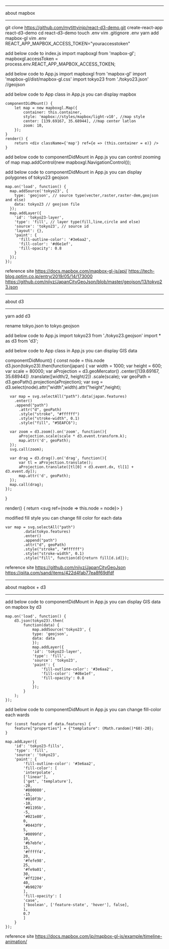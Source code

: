****************************
about mapbox
****************************

git clone https://github.com/mytittyinjp/react-d3-demo.git
create-react-app react-d3-demo
cd react-d3-demo
touch .env
vim .gitignore
    .env
yarn add mapbox-gl
vim .env
    REACT_APP_MAPBOX_ACCESS_TOKEN="youraccesstoken"

add below code to index.js
    import mapboxgl from 'mapbox-gl';
    mapboxgl.accessToken =  process.env.REACT_APP_MAPBOX_ACCESS_TOKEN;

add below code to App.js
    import mapboxgl from 'mapbox-gl'
    import 'mapbox-gl/dist/mapbox-gl.css'
    import tokyo23 from './tokyo23.json' //geojson

add below code to App class in App.js
you can display mapbox

    componentDidMount() {
        let map = new mapboxgl.Map({
            container: this.container,
            style: 'mapbox://styles/mapbox/light-v10', //map style
            center: [139.69167, 35.68944], //map center latlon
            zoom: 10,
        });
    }
    render() {
        return <div className={'map'} ref={e => (this.container = e)} />
    }

add below code to componentDidMount in App.js
you can control zooming of map 
    map.addControl(new mapboxgl.NavigationControl()); 

add below code to componentDidMount in App.js
you can display polygones of tokyo23 geojson

    map.on('load', function() {
      map.addSource('tokyo23', {
        type: 'geojson', // source type(vecter,raster,raster-dem,geojson and else)
        data: tokyo23 // geojson file
      });
      map.addLayer({
        'id': 'tokyo23-layer',
        'type': 'fill', // layer type(fill,line,circle and else)
        'source': 'tokyo23', // source id
        'layout': {},
        'paint': {
          'fill-outline-color': '#3e6aa2',
          'fill-color': '#d6e1ef',
          'fill-opacity': 0.8
        }
      });
    });

reference site
https://docs.mapbox.com/mapbox-gl-js/api/
https://tech-blog.optim.co.jp/entry/2019/05/14/173000
https://github.com/niiyz/JapanCityGeoJson/blob/master/geojson/13/tokyo23.json

****************************
about d3
****************************
yarn add d3

rename tokyo.json to tokyo.geojson

add below code to App.js
    import tokyo23 from './tokyo23.geojson'
    import * as d3 from 'd3'; 

add below code to App class in App.js
you can display GIS data

  componentDidMount() {
    const node = this.node
    d3.json(tokyo23).then(function(japan) {
      var width = 1000;
      var height = 600;
      var scale = 80000;
      var aProjection = d3.geoMercator()
          .center([139.69167, 35.68944])
          .translate([width/2, height/2])
          .scale(scale);
      var geoPath = d3.geoPath().projection(aProjection);
      var svg = d3.select(node).attr("width",width).attr("height",height);

      var map = svg.selectAll("path").data(japan.features)
        .enter()
        .append("path")
          .attr("d", geoPath)
          .style("stroke", "#ffffff")
          .style("stroke-width", 0.1)
          .style("fill", "#5EAFC6");
 
      var zoom = d3.zoom().on('zoom', function(){
          aProjection.scale(scale * d3.event.transform.k);
          map.attr('d', geoPath);
      });
      svg.call(zoom);

      var drag = d3.drag().on('drag', function(){
          var tl = aProjection.translate();
          aProjection.translate([tl[0] + d3.event.dx, tl[1] + d3.event.dy]);
          map.attr('d', geoPath);
      });
      map.call(drag);
    });
  }

  render() {
    return <svg ref={node => this.node = node}></svg>
  }

modified fill style
you can change fill color for each data

    var map = svg.selectAll("path")
            .data(tokyo.features)
            .enter()
            .append("path")
            .attr("d", geoPath)
            .style("stroke", "#ffffff")
            .style("stroke-width", 0.1)
            .style("fill", function(d){return fill[d.id]});

reference site 
https://github.com/niiyz/JapanCityGeoJson
https://qiita.com/sand/items/422d4fab77ea8f69dfdf

****************************
about mapbox + d3
****************************

add below code to componentDidMount in App.js
you can display GIS data on mapbox by d3

    map.on('load', function() {
        d3.json(tokyo23).then(
            function(data) {
                map.addSource('tokyo23', {
                type: 'geojson',
                data: data
                });
                map.addLayer({
                'id': 'tokyo23-layer',
                'type': 'fill',
                'source': 'tokyo23',
                'paint': {
                    'fill-outline-color': '#3e6aa2',
                    'fill-color': '#d6e1ef',
                    'fill-opacity': 0.8
                }
                });
            }
        );
    });

add below code to componentDidMount in App.js
you can change fill-color each wards

    for (const feature of data.features) {
        feature["properties"] = {"templature": (Math.random()*60)-20};
    }

    map.addLayer({
        'id': 'tokyo23-fills',
        'type': 'fill',
        'source': 'tokyo23',
        'paint': {
            'fill-outline-color': '#3e6aa2',
            'fill-color': [
            'interpolate',
            ['linear'],
            ['get', 'templature'],
            -20,
            '#800080',
            -15,
            '#010f3b',
            -10,
            '#01195b',
            -5,
            '#021e80',
            0,
            '#0443f9',
            5,
            '#0099fd',
            10,
            '#b7ebfe',
            15,
            '#fffff4',
            20,
            '#fefe98',
            25,
            '#fe9a01',
            30,
            '#ff2204',
            40,
            '#b90270'
            ],
            'fill-opacity': [
            'case',
            ['boolean', ['feature-state', 'hover'], false],
            1,
            0.7
            ]
        }
    });


reference site 
https://docs.mapbox.com/jp/mapbox-gl-js/example/timeline-animation/